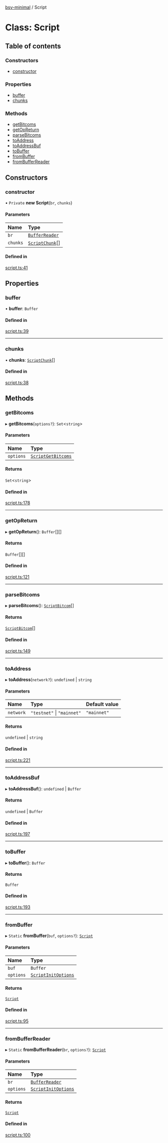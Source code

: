 [bsv-minimal](../README.md) / Script

# Class: Script

## Table of contents

### Constructors

- [constructor](Script.md#constructor)

### Properties

- [buffer](Script.md#buffer)
- [chunks](Script.md#chunks)

### Methods

- [getBitcoms](Script.md#getbitcoms)
- [getOpReturn](Script.md#getopreturn)
- [parseBitcoms](Script.md#parsebitcoms)
- [toAddress](Script.md#toaddress)
- [toAddressBuf](Script.md#toaddressbuf)
- [toBuffer](Script.md#tobuffer)
- [fromBuffer](Script.md#frombuffer)
- [fromBufferReader](Script.md#frombufferreader)

## Constructors

### constructor

• `Private` **new Script**(`br`, `chunks`)

#### Parameters

| Name | Type |
| :------ | :------ |
| `br` | [`BufferReader`](utils.BufferReader.md) |
| `chunks` | [`ScriptChunk`](../interfaces/ScriptChunk.md)[] |

#### Defined in

[script.ts:41](https://github.com/kevinejohn/bsv-minimal/blob/master/src/script.ts#L41)

## Properties

### buffer

• **buffer**: `Buffer`

#### Defined in

[script.ts:39](https://github.com/kevinejohn/bsv-minimal/blob/master/src/script.ts#L39)

___

### chunks

• **chunks**: [`ScriptChunk`](../interfaces/ScriptChunk.md)[]

#### Defined in

[script.ts:38](https://github.com/kevinejohn/bsv-minimal/blob/master/src/script.ts#L38)

## Methods

### getBitcoms

▸ **getBitcoms**(`options?`): `Set`<`string`\>

#### Parameters

| Name | Type |
| :------ | :------ |
| `options` | [`ScriptGetBitcoms`](../interfaces/ScriptGetBitcoms.md) |

#### Returns

`Set`<`string`\>

#### Defined in

[script.ts:178](https://github.com/kevinejohn/bsv-minimal/blob/master/src/script.ts#L178)

___

### getOpReturn

▸ **getOpReturn**(): `Buffer`[][]

#### Returns

`Buffer`[][]

#### Defined in

[script.ts:121](https://github.com/kevinejohn/bsv-minimal/blob/master/src/script.ts#L121)

___

### parseBitcoms

▸ **parseBitcoms**(): [`ScriptBitcom`](../README.md#scriptbitcom)[]

#### Returns

[`ScriptBitcom`](../README.md#scriptbitcom)[]

#### Defined in

[script.ts:149](https://github.com/kevinejohn/bsv-minimal/blob/master/src/script.ts#L149)

___

### toAddress

▸ **toAddress**(`network?`): `undefined` \| `string`

#### Parameters

| Name | Type | Default value |
| :------ | :------ | :------ |
| `network` | ``"testnet"`` \| ``"mainnet"`` | `"mainnet"` |

#### Returns

`undefined` \| `string`

#### Defined in

[script.ts:221](https://github.com/kevinejohn/bsv-minimal/blob/master/src/script.ts#L221)

___

### toAddressBuf

▸ **toAddressBuf**(): `undefined` \| `Buffer`

#### Returns

`undefined` \| `Buffer`

#### Defined in

[script.ts:197](https://github.com/kevinejohn/bsv-minimal/blob/master/src/script.ts#L197)

___

### toBuffer

▸ **toBuffer**(): `Buffer`

#### Returns

`Buffer`

#### Defined in

[script.ts:193](https://github.com/kevinejohn/bsv-minimal/blob/master/src/script.ts#L193)

___

### fromBuffer

▸ `Static` **fromBuffer**(`buf`, `options?`): [`Script`](Script.md)

#### Parameters

| Name | Type |
| :------ | :------ |
| `buf` | `Buffer` |
| `options` | [`ScriptInitOptions`](../interfaces/ScriptInitOptions.md) |

#### Returns

[`Script`](Script.md)

#### Defined in

[script.ts:95](https://github.com/kevinejohn/bsv-minimal/blob/master/src/script.ts#L95)

___

### fromBufferReader

▸ `Static` **fromBufferReader**(`br`, `options?`): [`Script`](Script.md)

#### Parameters

| Name | Type |
| :------ | :------ |
| `br` | [`BufferReader`](utils.BufferReader.md) |
| `options` | [`ScriptInitOptions`](../interfaces/ScriptInitOptions.md) |

#### Returns

[`Script`](Script.md)

#### Defined in

[script.ts:100](https://github.com/kevinejohn/bsv-minimal/blob/master/src/script.ts#L100)

